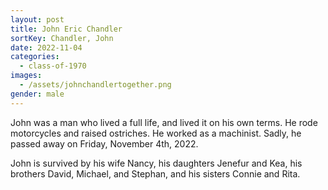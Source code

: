 ```yaml
---
layout: post
title: John Eric Chandler
sortKey: Chandler, John
date: 2022-11-04
categories:
  - class-of-1970
images:
  - /assets/johnchandlertogether.png
gender: male
---
```

John was a man who lived a full life, and lived it on his own terms. He rode motorcycles and raised ostriches. He worked as a machinist. Sadly, he passed away on Friday, November 4th, 2022. 

John is survived by his wife Nancy, his daughters Jenefur and Kea, his brothers David, Michael, and Stephan, and his sisters Connie and Rita.